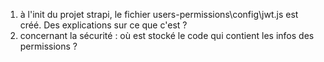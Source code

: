 1) à l'init du projet strapi, le fichier users-permissions\config\jwt.js est créé. Des explications sur ce que c'est ?
2) concernant la sécurité : où est stocké le code qui contient les infos des permissions ?